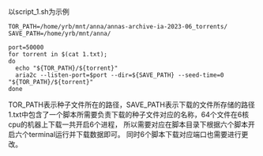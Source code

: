 以script_1.sh为示例
```
TOR_PATH=/home/yrb/mnt/anna/annas-archive-ia-2023-06_torrents/
SAVE_PATH=/home/yrb/mnt/anna/

port=50000
for torrent in $(cat 1.txt);
do
  echo "${TOR_PATH}/${torrent}"
  aria2c --listen-port=$port --dir=${SAVE_PATH} --seed-time=0 "${TOR_PATH}/${torrent}"
done
```
TOR_PATH表示种子文件所在的路径，SAVE_PATH表示下载的文件所存储的路径
1.txt中包含了一个脚本所需要负责下载的种子文件对应的名称，64个文件在6核cpu的机器上下载一共开启6个进程，
所以需要对应在脚本目录下根据六个脚本开启六个terminal运行并下载数据即可。
同时6个脚本下载对应端口也需要进行更改。
